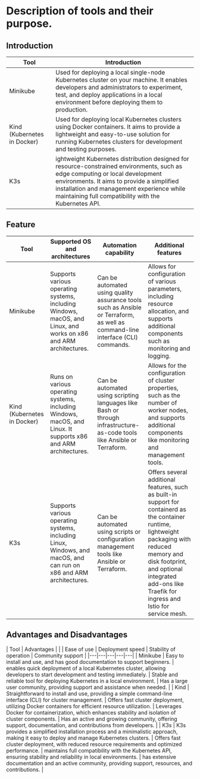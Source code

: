 # Description of tools and their purpose.

## Introduction

| Tool      | Introduction           | 
|-----------|------------------------|
|  Minikube | Used for deploying a local single-node Kubernetes cluster on your machine. It enables developers and administrators to experiment, test, and deploy applications in a local environment before deploying them to production.   |
| Kind (Kubernetes in Docker)  | Used for deploying local Kubernetes clusters using Docker containers. It aims to provide a lightweight and easy-to-use solution for running Kubernetes clusters for development and testing purposes.  |
| K3s  |  ightweight Kubernetes distribution designed for resource-constrained environments, such as edge computing or local development environments. It aims to provide a simplified installation and management experience while maintaining full compatibility with the Kubernetes API. |

 ## Feature

| Tool  |  Supported OS and architectures | Automation capability | Additional features |
|---|---|---|---|
| Minikube | Supports various operating systems, including Windows, macOS, and Linux, and works on x86 and ARM architectures. | Can be automated using quality assurance tools such as Ansible or Terraform, as well as command-line interface (CLI) commands.  | Allows for configuration of various parameters, including resource allocation, and supports additional components such as monitoring and logging.  |
| Kind (Kubernetes in Docker) | Runs on various operating systems, including Windows, macOS, and Linux. It supports x86 and ARM architectures. | Can be automated using scripting languages like Bash or through infrastructure-as-code tools like Ansible or Terraform.  | Allows for the configuration of cluster properties, such as the number of worker nodes, and supports additional components like monitoring and management tools.  |
| K3s | Supports various operating systems, including Linux, Windows, and macOS, and can run on x86 and ARM architectures.  | Can be automated using scripts or configuration management tools like Ansible or Terraform.  | Offers several additional features, such as built-in support for containerd as the container runtime, lightweight packaging with reduced memory and disk footprint, and optional integrated add-ons like Traefik for ingress and Istio for service mesh. |

## Advantages and Disadvantages
| Tool  |  Advantages   |
|   |  Ease of use | Deployment speed  | Stability of operation | Community support  |
|---|---|---|---|---|
| Minikube  | Easy to install and use, and has good documentation to support beginners.  | enables quick deployment of a local Kubernetes cluster, allowing developers to start development and testing immediately.  | Stable and reliable tool for deploying Kubernetes in a local environment.  | Has a large user community, providing support and assistance when needed.  |
|  Kind | Straightforward to install and use, providing a simple command-line interface (CLI) for cluster management.  | Offers fast cluster deployment, utilizing Docker containers for efficient resource utilization.  | Leverages Docker for containerization, which enhances stability and isolation of cluster components.  | Has an active and growing community, offering support, documentation, and contributions from developers.  | 
| K3s  | K3s provides a simplified installation process and a minimalistic approach, making it easy to deploy and manage Kubernetes clusters. | Offers fast cluster deployment, with reduced resource requirements and optimized performance.  | maintains full compatibility with the Kubernetes API, ensuring stability and reliability in local environments.  | has extensive documentation and an active community, providing support, resources, and contributions.  |   